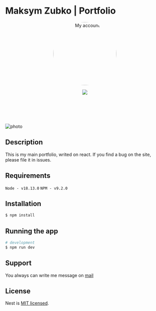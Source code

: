 # Maksym Zubko | Portfolio

<p class='container' align="center">
  <a href="https://github.com/s1maxx" target="blank"><img style="border-radius:50%" src="https://avatars.githubusercontent.com/u/56440333?s=400&u=8f30d5a853a52a9d14044d2cf482de4024f9f37c&v=4" width="200" alt="My account" /></a>
</p>

[circleci-image]: https://img.shields.io/circleci/build/github/nestjs/nest/master?token=abc123def456
[circleci-url]: https://circleci.com/gh/nestjs/nest

   <p align='center'>
     <a href="https://t.me/maksimzubko" target="_blank"><img src="https://img.shields.io/static/v1?label=Telegram&style=flat&logo=telegram&message=Follow%20me&color=blue"></a>
    </p>

    
# &nbsp;
<img src="https://img001.prntscr.com/file/img001/TEJCj8qQSj6NiInVQPVcwQ.png" alt='photo'/>

## Description

This is my main portfolio, writed on react. 
If you find a bug on the site, please file it in issues.

## Requirements
``
 Node - v18.13.0
``
``
 NPM - v9.2.0
``
## Installation

```bash
$ npm install
```

## Running the app

```bash
# development
$ npm run dev
```

## Support

You always can write me message on [mail](mailto:makzzubko66@gmail.com)

## License

Nest is [MIT licensed](LICENSE).
